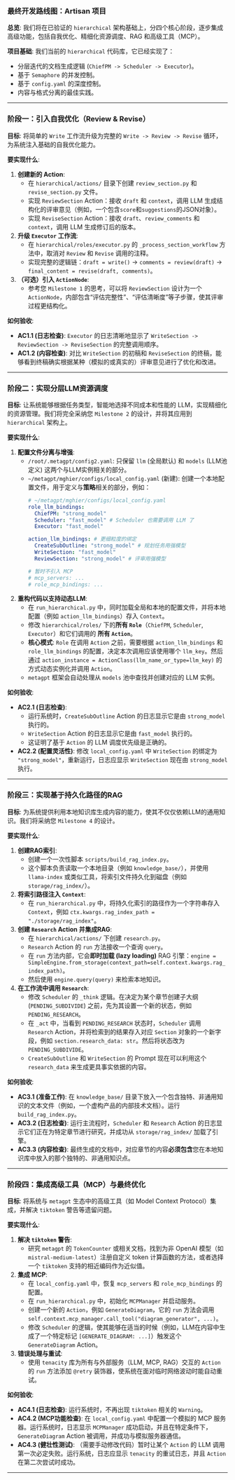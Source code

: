 

### **最终开发路线图：Artisan 项目**

**总览**: 我们将在已验证的 `hierarchical` 架构基础上，分四个核心阶段，逐步集成高级功能，包括自我优化、精细化资源调度、RAG 和高级工具（MCP）。

**项目基础**: 我们当前的 `hierarchical` 代码库，它已经实现了：
*   分层迭代的文档生成逻辑 (`ChiefPM -> Scheduler -> Executor`)。
*   基于 `Semaphore` 的并发控制。
*   基于 `config.yaml` 的深度控制。
*   内容与格式分离的最佳实践。

---

### **阶段一：引入自我优化（Review & Revise）**

**目标**: 将简单的 `Write` 工作流升级为完整的 `Write -> Review -> Revise` 循环，为系统注入基础的自我优化能力。

**要实现什么**:
1.  **创建新的 Action**:
    *   在 `hierarchical/actions/` 目录下创建 `review_section.py` 和 `revise_section.py` 文件。
    *   实现 `ReviewSection` Action：接收 `draft` 和 `context`，调用 LLM 生成结构化的评审意见（例如，一个包含`score`和`suggestions`的JSON对象）。
    *   实现 `ReviseSection` Action：接收 `draft`、`review_comments` 和 `context`，调用 LLM 生成修订后的版本。
2.  **升级 `Executor` 工作流**:
    *   在 `hierarchical/roles/executor.py` 的 `_process_section_workflow` 方法中，取消对 `Review` 和 `Revise` 调用的注释。
    *   实现完整的逻辑链：`draft = write()` -> `comments = review(draft)` -> `final_content = revise(draft, comments)`。
3.  **（可选）引入 `ActionNode`**:
    *   参考您 `Milestone 1` 的思考，可以将 `ReviewSection` 设计为一个 `ActionNode`，内部包含“评估完整性”、“评估清晰度”等子步骤，使其评审过程更结构化。

**如何验收**:
*   **AC1.1 (日志检查)**: `Executor` 的日志清晰地显示了 `WriteSection -> ReviewSection -> ReviseSection` 的完整调用顺序。
*   **AC1.2 (内容检查)**: 对比 `WriteSection` 的初稿和 `ReviseSection` 的终稿，能够看到终稿确实根据某种（模拟的或真实的）评审意见进行了优化和改进。

---

### **阶段二：实现分层LLM资源调度**

**目标**: 让系统能够根据任务类型，智能地选择不同成本和性能的 LLM，实现精细化的资源管理。我们将完全采纳您 `Milestone 2` 的设计，并将其应用到 `hierarchical` 架构上。

**要实现什么**:
1.  **配置文件分离与增强**:
    *   `/root/.metagpt/config2.yaml`: 只保留 `llm` (全局默认) 和 `models` (LLM池定义) 这两个与LLM实例相关的部分。
    *   `~/metagpt/mghier/configs/local_config.yaml` (新建): 创建一个本地配置文件，用于定义与**策略**相关的部分，例如：
        ```yaml
        # ~/metagpt/mghier/configs/local_config.yaml
        role_llm_bindings:
          ChiefPM: "strong_model"
          Scheduler: "fast_model" # Scheduler 也需要调用 LLM 了
          Executor: "fast_model"
        
        action_llm_bindings: # 更细粒度的绑定
          CreateSubOutline: "strong_model" # 规划任务用强模型
          WriteSection: "fast_model"
          ReviewSection: "strong_model" # 评审用强模型
        
        # 暂时不引入 MCP
        # mcp_servers: ...
        # role_mcp_bindings: ...
        ```
2.  **重构代码以支持动态LLM**:
    *   在 `run_hierarchical.py` 中，同时加载全局和本地的配置文件，并将本地配置（例如 `action_llm_bindings`）存入 `Context`。
    *   修改 `hierarchical/roles/` 下的**所有 `Role`**（`ChiefPM`, `Scheduler`, `Executor`）和它们调用的 **所有 `Action`**。
    *   **核心模式**: `Role` 在调用 `Action` 之前，需要根据 `action_llm_bindings` 和 `role_llm_bindings` 的配置，决定本次调用应该使用哪个 `llm_key`。然后通过 `action_instance = ActionClass(llm_name_or_type=llm_key)` 的方式动态实例化并调用 `Action`。
    *   `metagpt` 框架会自动处理从 `models` 池中查找并创建对应的 LLM 实例。

**如何验收**:
*   **AC2.1 (日志检查)**:
    *   运行系统时，`CreateSubOutline` Action 的日志显示它是由 `strong_model` 执行的。
    *   `WriteSection` Action 的日志显示它是由 `fast_model` 执行的。
    *   这证明了基于 `Action` 的 LLM 调度优先级是正确的。
*   **AC2.2 (配置灵活性)**: 修改 `local_config.yaml` 中 `WriteSection` 的绑定为 `"strong_model"`，重新运行，日志应显示 `WriteSection` 现在由 `strong_model` 执行。

---

### **阶段三：实现基于持久化路径的RAG**

**目标**: 为系统提供利用本地知识库生成内容的能力，使其不仅仅依赖LLM的通用知识。我们将采纳您 `Milestone 4` 的设计。

**要实现什么**:
1.  **创建RAG索引**:
    *   创建一个一次性脚本 `scripts/build_rag_index.py`。
    *   这个脚本负责读取一个本地目录（例如 `knowledge_base/`），并使用 `llama-index` 或类似工具，将索引文件持久化到磁盘（例如 `storage/rag_index/`）。
2.  **将索引路径注入 `Context`**:
    *   在 `run_hierarchical.py` 中，将持久化索引的路径作为一个字符串存入 `Context`，例如 `ctx.kwargs.rag_index_path = "./storage/rag_index"`。
3.  **创建 `Research` Action 并集成RAG**:
    *   在 `hierarchical/actions/` 下创建 `research.py`。
    *   `Research` Action 的 `run` 方法接收一个查询 `query`。
    *   在 `run` 方法内部，它会**即时加载 (lazy loading)** RAG 引擎：`engine = SimpleEngine.from_storage(context_path=self.context.kwargs.rag_index_path)`。
    *   然后使用 `engine.query(query)` 来检索本地知识。
4.  **在工作流中调用 `Research`**:
    *   修改 `Scheduler` 的 `_think` 逻辑。在决定为某个章节创建子大纲 (`PENDING_SUBDIVIDE`) 之前，先为其设置一个新的状态，例如 `PENDING_RESEARCH`。
    *   在 `_act` 中，当看到 `PENDING_RESEARCH` 状态时，`Scheduler` 调用 `Research` Action，并将检索到的结果存入对应 `Section` 对象的一个新字段，例如 `section.research_data: str`。然后将状态改为 `PENDING_SUBDIVIDE`。
    *   `CreateSubOutline` 和 `WriteSection` 的 Prompt 现在可以利用这个 `research_data` 来生成更具事实依据的内容。

**如何验收**:
*   **AC3.1 (准备工作)**: 在 `knowledge_base/` 目录下放入一个包含独特、非通用知识的文本文件（例如，一个虚构产品的内部技术文档）。运行 `build_rag_index.py`。
*   **AC3.2 (日志检查)**: 运行主流程时，`Scheduler` 和 `Research` Action 的日志显示它们正在为特定章节进行研究，并成功从 `storage/rag_index/` 加载了引擎。
*   **AC3.3 (内容检查)**: 最终生成的文档中，对应章节的内容**必须包含**您在本地知识库中放入的那个独特的、非通用知识点。

---

### **阶段四：集成高级工具（MCP）与最终优化**

**目标**: 将系统与 `metagpt` 生态中的高级工具（如 Model Context Protocol）集成，并解决 `tiktoken` 警告等遗留问题。

**要实现什么**:
1.  **解决 `tiktoken` 警告**:
    *   研究 `metagpt` 的 `TokenCounter` 或相关文档，找到为非 OpenAI 模型（如 `mistral-medium-latest`）注册自定义 token 计算函数的方法，或者选择一个 `tiktoken` 支持的相近编码作为近似值。
2.  **集成 MCP**:
    *   在 `local_config.yaml` 中，恢复 `mcp_servers` 和 `role_mcp_bindings` 的配置。
    *   在 `run_hierarchical.py` 中，初始化 `MCPManager` 并启动服务。
    *   创建一个新的 `Action`，例如 `GenerateDiagram`，它的 `run` 方法会调用 `self.context.mcp_manager.call_tool("diagram_generator", ...)`。
    *   修改 `Scheduler` 的逻辑，使其能够在适当的时候（例如，LLM在内容中生成了一个特定标记 `[GENERATE_DIAGRAM: ...]`）触发这个 `GenerateDiagram` Action。
3.  **错误处理与重试**:
    *   使用 `tenacity` 库为所有与外部服务（LLM, MCP, RAG）交互的 `Action` 的 `run` 方法添加 `@retry` 装饰器，使系统在面对临时网络波动时能自动重试。

**如何验收**:
*   **AC4.1 (日志检查)**: 运行系统时，不再出现 `tiktoken` 相关的 `Warning`。
*   **AC4.2 (MCP功能检查)**: 在 `local_config.yaml` 中配置一个模拟的 MCP 服务器。运行系统时，日志显示 `MCPManager` 成功启动，并且在特定条件下，`GenerateDiagram` Action 被调用，并成功与模拟服务器通信。
*   **AC4.3 (健壮性测试)**: （需要手动修改代码）暂时让某个 `Action` 的 LLM 调用第一次必定失败。运行系统，日志应显示 `tenacity` 的重试日志，并且 `Action` 在第二次尝试时成功。

---
